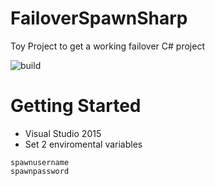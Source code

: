 # FailoverSpawnSharp
Toy Project to get a working failover C# project

![build](http://nuc.kikitux.net:8081/app/rest/builds/buildType:(id:FailoverSpawnSharp_Build)/statusIcon)

# Getting Started

- Visual Studio 2015
- Set 2 enviromental variables

```
spawnusername
spawnpassword
```

